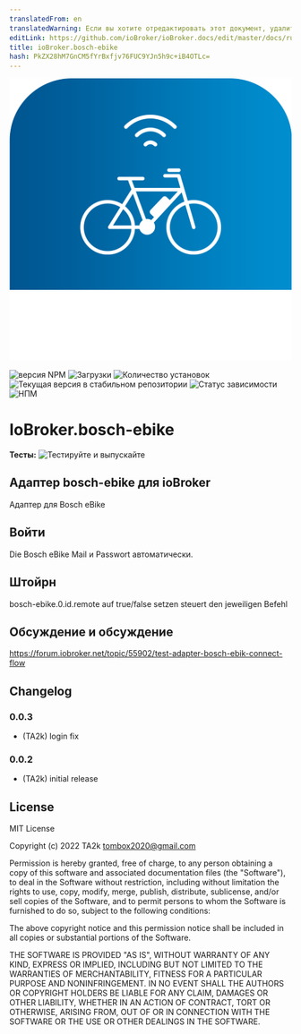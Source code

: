 ```yaml
---
translatedFrom: en
translatedWarning: Если вы хотите отредактировать этот документ, удалите поле «translationFrom», в противном случае этот документ будет снова автоматически переведен
editLink: https://github.com/ioBroker/ioBroker.docs/edit/master/docs/ru/adapterref/iobroker.bosch-ebike/README.md
title: ioBroker.bosch-ebike
hash: PkZX28hM7GnCM5fYrBxfjv76FUC9YJn5h9c+iB4OTLc=
---
```

![Логотип](../../../en/adapterref/iobroker.bosch-ebike/admin/bosch-ebike.png)

![версия NPM](https://img.shields.io/npm/v/iobroker.bosch-ebike.svg)
![Загрузки](https://img.shields.io/npm/dm/iobroker.bosch-ebike.svg)
![Количество установок](https://iobroker.live/badges/bosch-ebike-installed.svg)
![Текущая версия в стабильном репозитории](https://iobroker.live/badges/bosch-ebike-stable.svg)
![Статус зависимости](https://img.shields.io/david/TA2k/iobroker.bosch-ebike.svg)
![НПМ](https://nodei.co/npm/iobroker.bosch-ebike.png?downloads=true)

# IoBroker.bosch-ebike
**Тесты:** ![Тестируйте и выпускайте](https://github.com/TA2k/ioBroker.bosch-ebike/workflows/Test%20and%20Release/badge.svg)

## Адаптер bosch-ebike для ioBroker
Адаптер для Bosch eBike

## Войти
Die Bosch eBike Mail и Passwort автоматически.

## Штойрн
bosch-ebike.0.id.remote auf true/false setzen steuert den jeweiligen Befehl

## Обсуждение и обсуждение
<https://forum.iobroker.net/topic/55902/test-adapter-bosch-ebik-connect-flow>

## Changelog

### 0.0.3
* (TA2k) login fix

### 0.0.2
* (TA2k) initial release

## License
MIT License

Copyright (c) 2022 TA2k <tombox2020@gmail.com>

Permission is hereby granted, free of charge, to any person obtaining a copy
of this software and associated documentation files (the "Software"), to deal
in the Software without restriction, including without limitation the rights
to use, copy, modify, merge, publish, distribute, sublicense, and/or sell
copies of the Software, and to permit persons to whom the Software is
furnished to do so, subject to the following conditions:

The above copyright notice and this permission notice shall be included in all
copies or substantial portions of the Software.

THE SOFTWARE IS PROVIDED "AS IS", WITHOUT WARRANTY OF ANY KIND, EXPRESS OR
IMPLIED, INCLUDING BUT NOT LIMITED TO THE WARRANTIES OF MERCHANTABILITY,
FITNESS FOR A PARTICULAR PURPOSE AND NONINFRINGEMENT. IN NO EVENT SHALL THE
AUTHORS OR COPYRIGHT HOLDERS BE LIABLE FOR ANY CLAIM, DAMAGES OR OTHER
LIABILITY, WHETHER IN AN ACTION OF CONTRACT, TORT OR OTHERWISE, ARISING FROM,
OUT OF OR IN CONNECTION WITH THE SOFTWARE OR THE USE OR OTHER DEALINGS IN THE
SOFTWARE.